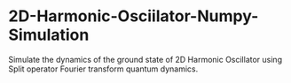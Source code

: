 # 2D-Harmonic-Osciilator-Numpy-Simulation
Simulate the dynamics of the ground state of 2D Harmonic Oscillator using Split operator Fourier transform quantum dynamics.